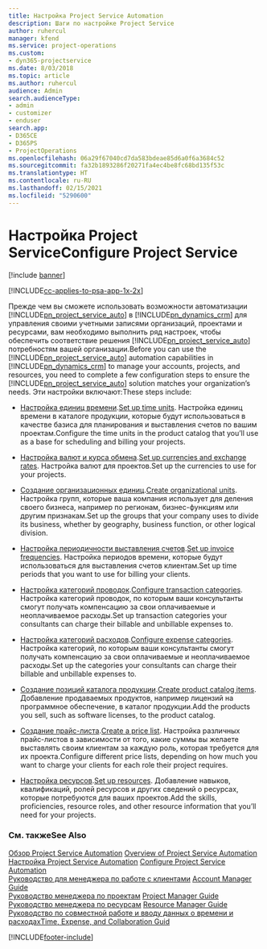 ```yaml
---
title: Настройка Project Service Automation
description: Шаги по настройке Project Service
author: ruhercul
manager: kfend
ms.service: project-operations
ms.custom:
- dyn365-projectservice
ms.date: 8/03/2018
ms.topic: article
ms.author: ruhercul
audience: Admin
search.audienceType:
- admin
- customizer
- enduser
search.app:
- D365CE
- D365PS
- ProjectOperations
ms.openlocfilehash: 06a29f67040cd7da583bdeae85d6a0f6a3684c52
ms.sourcegitcommit: fa32b1893286f20271fa4ec4be8fc68bd135f53c
ms.translationtype: HT
ms.contentlocale: ru-RU
ms.lasthandoff: 02/15/2021
ms.locfileid: "5290600"
---
```

# <a name="configure-project-service"></a><span data-ttu-id="ace6b-103">Настройка Project Service</span><span class="sxs-lookup"><span data-stu-id="ace6b-103">Configure Project Service</span></span>

[!include [banner](../includes/psa-now-project-operations.md)]

[!INCLUDE[cc-applies-to-psa-app-1x-2x](../includes/cc-applies-to-psa-app-1x-2x.md)]

<span data-ttu-id="ace6b-104">Прежде чем вы сможете использовать возможности автоматизации [!INCLUDE[pn_project_service_auto](../includes/pn-project-service-auto.md)] в [!INCLUDE[pn_dynamics_crm](../includes/pn-dynamics-crm.md)] для управления своими учетными записями организаций, проектами и ресурсами, вам необходимо выполнить ряд настроек, чтобы обеспечить соответствие решения [!INCLUDE[pn_project_service_auto](../includes/pn-project-service-auto.md)] потребностям вашей организации.</span><span class="sxs-lookup"><span data-stu-id="ace6b-104">Before you can use the [!INCLUDE[pn_project_service_auto](../includes/pn-project-service-auto.md)] automation capabilities in [!INCLUDE[pn_dynamics_crm](../includes/pn-dynamics-crm.md)] to manage your accounts, projects, and resources, you need to complete a few configuration steps to ensure the [!INCLUDE[pn_project_service_auto](../includes/pn-project-service-auto.md)] solution matches your organization’s needs.</span></span> <span data-ttu-id="ace6b-105">Эти настройки включают:</span><span class="sxs-lookup"><span data-stu-id="ace6b-105">These steps include:</span></span>  
  
-   <span data-ttu-id="ace6b-106">[Настройка единиц времени](../psa/set-up-time-units.md).</span><span class="sxs-lookup"><span data-stu-id="ace6b-106">[Set up time units](../psa/set-up-time-units.md).</span></span> <span data-ttu-id="ace6b-107">Настройка единиц времени в каталоге продукции, которые будут использоваться в качестве базиса для планирования и выставления счетов по вашим проектам.</span><span class="sxs-lookup"><span data-stu-id="ace6b-107">Configure the time units in the product catalog that you’ll use as a base for scheduling and billing your projects.</span></span>  
  
-   <span data-ttu-id="ace6b-108">[Настройка валют и курса обмена](../psa/set-up-currencies-exchange-rates.md).</span><span class="sxs-lookup"><span data-stu-id="ace6b-108">[Set up currencies and exchange rates](../psa/set-up-currencies-exchange-rates.md).</span></span> <span data-ttu-id="ace6b-109">Настройка валют для проектов.</span><span class="sxs-lookup"><span data-stu-id="ace6b-109">Set up the currencies to use for your projects.</span></span>  
  
-   <span data-ttu-id="ace6b-110">[Создание организационных единиц](../psa/create-organizational-units.md).</span><span class="sxs-lookup"><span data-stu-id="ace6b-110">[Create organizational units](../psa/create-organizational-units.md).</span></span> <span data-ttu-id="ace6b-111">Настройка групп, которые ваша компания использует для деления своего бизнеса, например по регионам, бизнес-функциям или другим признакам.</span><span class="sxs-lookup"><span data-stu-id="ace6b-111">Set up the groups that your company uses to divide its business, whether by geography, business function, or other logical division.</span></span>  
  
-   <span data-ttu-id="ace6b-112">[Настройка периодичности выставления счетов](../psa/set-up-invoice-frequencies.md).</span><span class="sxs-lookup"><span data-stu-id="ace6b-112">[Set up invoice frequencies](../psa/set-up-invoice-frequencies.md).</span></span> <span data-ttu-id="ace6b-113">Настройка периодов времени, которые будут использоваться для выставления счетов клиентам.</span><span class="sxs-lookup"><span data-stu-id="ace6b-113">Set up time periods that you want to use for billing your clients.</span></span>  
  
-   <span data-ttu-id="ace6b-114">[Настройка категорий проводок](../psa/configure-transaction-categories.md).</span><span class="sxs-lookup"><span data-stu-id="ace6b-114">[Configure transaction categories](../psa/configure-transaction-categories.md).</span></span> <span data-ttu-id="ace6b-115">Настройка категорий проводок, по которым ваши консультанты смогут получать компенсацию за свои оплачиваемые и неоплачиваемое расходы.</span><span class="sxs-lookup"><span data-stu-id="ace6b-115">Set up transaction categories your consultants can charge their billable and unbillable expenses to.</span></span>  
  
-   <span data-ttu-id="ace6b-116">[Настройка категорий расходов](../psa/configure-expense-categories.md).</span><span class="sxs-lookup"><span data-stu-id="ace6b-116">[Configure expense categories](../psa/configure-expense-categories.md).</span></span> <span data-ttu-id="ace6b-117">Настройка категорий, по которым ваши консультанты смогут получать компенсацию за свои оплачиваемые и неоплачиваемое расходы.</span><span class="sxs-lookup"><span data-stu-id="ace6b-117">Set up the categories your consultants can charge their billable and unbillable expenses to.</span></span>  
  
-   <span data-ttu-id="ace6b-118">[Создание позиций каталога продукции](../psa/create-product-catalog-items.md).</span><span class="sxs-lookup"><span data-stu-id="ace6b-118">[Create product catalog items](../psa/create-product-catalog-items.md).</span></span> <span data-ttu-id="ace6b-119">Добавление продаваемых продуктов, например лицензий на программное обеспечение, в каталог продукции.</span><span class="sxs-lookup"><span data-stu-id="ace6b-119">Add the products you sell, such as software licenses, to the product catalog.</span></span>  
  
-   <span data-ttu-id="ace6b-120">[Создание прайс-листа](../psa/create-price-list.md).</span><span class="sxs-lookup"><span data-stu-id="ace6b-120">[Create a price list](../psa/create-price-list.md).</span></span> <span data-ttu-id="ace6b-121">Настройка различных прайс-листов в зависимости от того, какие суммы вы желаете выставлять своим клиентам за каждую роль, которая требуется для их проекта.</span><span class="sxs-lookup"><span data-stu-id="ace6b-121">Configure different price lists, depending on how much you want to charge your clients for each role their project requires.</span></span>  
  
-   <span data-ttu-id="ace6b-122">[Настройка ресурсов](../psa/set-up-resources.md).</span><span class="sxs-lookup"><span data-stu-id="ace6b-122">[Set up resources](../psa/set-up-resources.md).</span></span> <span data-ttu-id="ace6b-123">Добавление навыков, квалификаций, ролей ресурсов и других сведений о ресурсах, которые потребуются для ваших проектов.</span><span class="sxs-lookup"><span data-stu-id="ace6b-123">Add the skills, proficiencies, resource roles, and other resource information that you’ll need for your projects.</span></span>  
  
### <a name="see-also"></a><span data-ttu-id="ace6b-124">См. также</span><span class="sxs-lookup"><span data-stu-id="ace6b-124">See Also</span></span>  
 <span data-ttu-id="ace6b-125">[Обзор Project Service Automation](../psa/overview.md) </span><span class="sxs-lookup"><span data-stu-id="ace6b-125">[Overview of Project Service Automation](../psa/overview.md) </span></span>  
 <span data-ttu-id="ace6b-126">[Настройка Project Service Automation](../psa/configure.md) </span><span class="sxs-lookup"><span data-stu-id="ace6b-126">[Configure Project Service Automation](../psa/configure.md) </span></span>  
 <span data-ttu-id="ace6b-127">[Руководство для менеджера по работе с клиентами](../psa/account-manager-guide.md) </span><span class="sxs-lookup"><span data-stu-id="ace6b-127">[Account Manager Guide](../psa/account-manager-guide.md) </span></span>  
 <span data-ttu-id="ace6b-128">[Руководство менеджера по проектам](../psa/project-manager-guide.md) </span><span class="sxs-lookup"><span data-stu-id="ace6b-128">[Project Manager Guide](../psa/project-manager-guide.md) </span></span>  
 <span data-ttu-id="ace6b-129">[Руководство менеджера по ресурсам](../psa/resource-manager-guide.md) </span><span class="sxs-lookup"><span data-stu-id="ace6b-129">[Resource Manager Guide](../psa/resource-manager-guide.md) </span></span>  
 [<span data-ttu-id="ace6b-130">Руководство по совместной работе и вводу данных о времени и расходах</span><span class="sxs-lookup"><span data-stu-id="ace6b-130">Time, Expense, and Collaboration Guid</span></span>](../psa/time-expense-collaboration-guide.md)


[!INCLUDE[footer-include](../includes/footer-banner.md)]